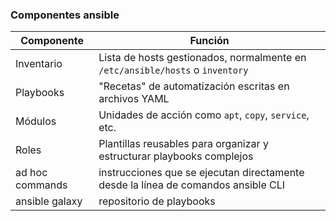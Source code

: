 ### Componentes ansible

| Componente  | Función                                                                 |
|-------------|-------------------------------------------------------------------------|
| Inventario  | Lista de hosts gestionados, normalmente en `/etc/ansible/hosts` o `inventory` |
| Playbooks   | "Recetas" de automatización escritas en archivos YAML                  |
| Módulos     | Unidades de acción como `apt`, `copy`, `service`, etc.                  |
| Roles       | Plantillas reusables para organizar y estructurar playbooks complejos   |
| ad hoc commands |  instrucciones que se ejecutan directamente desde la línea de comandos ansible CLI |
| ansible galaxy | repositorio de playbooks | 
